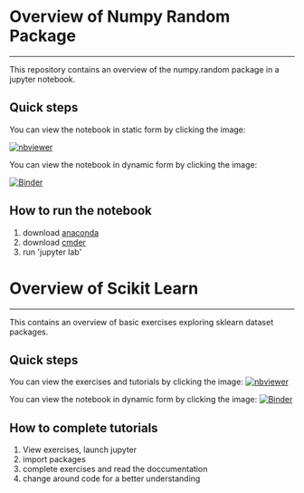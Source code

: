 # Overview of Numpy Random Package

***

This repository contains an overview of the numpy.random package in a jupyter notebook.

## Quick steps
You can view the notebook in static form by clicking the image:

[![nbviewer](https://raw.githubusercontent.com/jupyter/design/master/logos/Badges/nbviewer_badge.svg)](https://nbviewer.jupyter.org/github/skli420/numpy-random/blob/main/numpy-random.ipynb)

You can view the notebook in dynamic form by clicking the image:

[![Binder](https://mybinder.org/badge_logo.svg)](https://mybinder.org/v2/gh/Stephen313k/numpy-random/HEAD?labpath=numpy-random.ipynb)

## How to run the notebook

1. download [anaconda](https://docs.anaconda.com/anaconda/install/index.html)
2. download [cmder](https://cmder.net/)
3. run 'jupyter lab' 

# Overview of Scikit Learn

***
This contains an overview of basic exercises exploring sklearn dataset packages.

## Quick steps
You can view the exercises and tutorials by clicking the image:
[![nbviewer](https://raw.githubusercontent.com/jupyter/design/master/logos/Badges/nbviewer_badge.svg)](https://nbviewer.org/github/Stephen313k/Emerging-technologies/blob/main/sklearn.ipynb)

You can view the notebook in dynamic form by clicking the image:
[![Binder](https://mybinder.org/badge_logo.svg)](https://mybinder.org/v2/gh/Stephen313k/Emerging-technologies/HEAD?labpath=sklearn.ipynb)

## How to complete tutorials

1. View exercises, launch jupyter
2. import packages
3. complete exercises and read the doccumentation
4. change around code for a better understanding